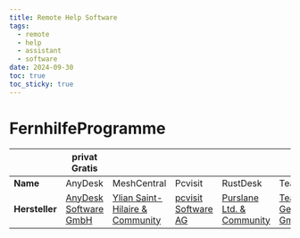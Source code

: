 ```yaml
---
title: Remote Help Software
tags:
  - remote
  - help
  - assistant
  - software
date: 2024-09-30
toc: true
toc_sticky: true
---
```


# FernhilfeProgramme 


|                | privat Gratis                                   |                                                             |                                                |                                                    | privat Gratis                                             |
| -------------- | ----------------------------------------------- | ----------------------------------------------------------- | ---------------------------------------------- | -------------------------------------------------- | --------------------------------------------------------- |
| **Name**       | AnyDesk                                         | MeshCentral                                                 | Pcvisit                                        | RustDesk                                           | TeamViewer                                                |
| **Hersteller** | [AnyDesk Software GmbH](https://anydesk.com/de) | [Ylian Saint-Hilaire & Community](https://meshcentral.com/) | [pcvisit Software AG](https://www.pcvisit.de/) | [Purslane Ltd. & Community](https://rustdesk.com/) | [TeamViewer Germany GmbH](https://www.teamviewer.com/de/) |
